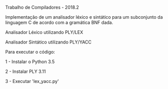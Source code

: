 Trabalho de Compiladores - 2018.2

Implementação de um analisador léxico e sintático para um subconjunto da linguagem C de acordo com a gramática BNF dada.

Analisador Léxico utilizando PLY/LEX

Analisador Sintático utilizando PLY/YACC

Para executar o código:

1 - Instalar o Python 3.5

2 - Instalar PLY 3.11

3 - Executar 'lex_yacc.py'
